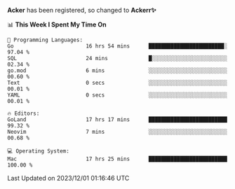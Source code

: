 **Acker** has been registered, so changed to **Ackerr✨**

<!--START_SECTION:waka-->
📊 **This Week I Spent My Time On** 

```text
💬 Programming Languages: 
Go                       16 hrs 54 mins      ████████████████████████░   97.04 % 
SQL                      24 mins             █░░░░░░░░░░░░░░░░░░░░░░░░   02.34 % 
go.mod                   6 mins              ░░░░░░░░░░░░░░░░░░░░░░░░░   00.60 % 
Text                     0 secs              ░░░░░░░░░░░░░░░░░░░░░░░░░   00.01 % 
YAML                     0 secs              ░░░░░░░░░░░░░░░░░░░░░░░░░   00.01 % 

🔥 Editors: 
GoLand                   17 hrs 17 mins      █████████████████████████   99.32 % 
Neovim                   7 mins              ░░░░░░░░░░░░░░░░░░░░░░░░░   00.68 % 

💻 Operating System: 
Mac                      17 hrs 25 mins      █████████████████████████   100.00 % 
```


 Last Updated on 2023/12/01 01:16:46 UTC
<!--END_SECTION:waka-->

